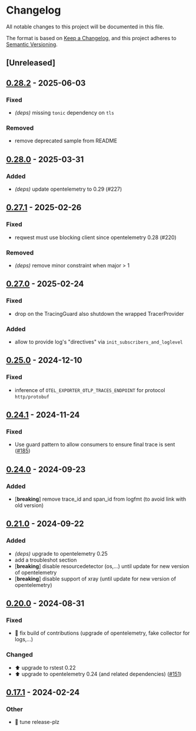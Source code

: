 # Changelog
All notable changes to this project will be documented in this file.

The format is based on [Keep a Changelog](https://keepachangelog.com/en/1.0.0/),
and this project adheres to [Semantic Versioning](https://semver.org/spec/v2.0.0.html).

## [Unreleased]

## [0.28.2](https://github.com/davidB/tracing-opentelemetry-instrumentation-sdk/compare/init-tracing-opentelemetry-v0.28.1...init-tracing-opentelemetry-v0.28.2) - 2025-06-03

### <!-- 1 -->Fixed

- *(deps)* missing `tonic` dependency on `tls`

### <!-- 3 -->Removed

- remove deprecated sample from README

## [0.28.0](https://github.com/davidB/tracing-opentelemetry-instrumentation-sdk/compare/init-tracing-opentelemetry-v0.27.1...init-tracing-opentelemetry-v0.28.0) - 2025-03-31

### <!-- 2 -->Added

- *(deps)* update opentelemetry to 0.29 (#227)

## [0.27.1](https://github.com/davidB/tracing-opentelemetry-instrumentation-sdk/compare/init-tracing-opentelemetry-v0.27.0...init-tracing-opentelemetry-v0.27.1) - 2025-02-26

### <!-- 1 -->Fixed

- reqwest must use blocking client since opentelemetry 0.28 (#220)

### <!-- 3 -->Removed

- *(deps)* remove minor constraint when major > 1

## [0.27.0](https://github.com/davidB/tracing-opentelemetry-instrumentation-sdk/compare/init-tracing-opentelemetry-v0.26.0...init-tracing-opentelemetry-v0.27.0) - 2025-02-24

### <!-- 1 -->Fixed

- drop on the TracingGuard also shutdown the wrapped TracerProvider

### <!-- 2 -->Added

- allow to provide log's "directives" via `init_subscribers_and_loglevel`

## [0.25.0](https://github.com/davidB/tracing-opentelemetry-instrumentation-sdk/compare/init-tracing-opentelemetry-v0.24.1...init-tracing-opentelemetry-v0.25.0) - 2024-12-10

### <!-- 1 -->Fixed

- inference of `OTEL_EXPORTER_OTLP_TRACES_ENDPOINT` for protocol `http/protobuf`

## [0.24.1](https://github.com/davidB/tracing-opentelemetry-instrumentation-sdk/compare/init-tracing-opentelemetry-v0.24.0...init-tracing-opentelemetry-v0.24.1) - 2024-11-24

### <!-- 1 -->Fixed

- Use guard pattern to allow consumers to ensure final trace is sent ([#185](https://github.com/davidB/tracing-opentelemetry-instrumentation-sdk/pull/185))

## [0.24.0](https://github.com/davidB/tracing-opentelemetry-instrumentation-sdk/compare/init-tracing-opentelemetry-v0.21.0...init-tracing-opentelemetry-v0.24.0) - 2024-09-23

### <!-- 2 -->Added

- [**breaking**] remove trace_id and span_id from logfmt (to avoid link with old version)

## [0.21.0](https://github.com/davidB/tracing-opentelemetry-instrumentation-sdk/compare/init-tracing-opentelemetry-v0.20.0...init-tracing-opentelemetry-v0.21.0) - 2024-09-22

### <!-- 2 -->Added

- *(deps)* upgrade to opentelemetry 0.25
- add a troubleshot section
- [**breaking**] disable resourcedetector (os,...) until update for new version of opentelemetry
- [**breaking**] disable support of xray (until update for new version of opentelemetry)

## [0.20.0](https://github.com/davidB/tracing-opentelemetry-instrumentation-sdk/compare/init-tracing-opentelemetry-v0.19.0...init-tracing-opentelemetry-v0.20.0) - 2024-08-31

### <!-- 1 -->Fixed
- 🐛 fix build of contributions (upgrade of opentelemetry, fake collector for logs,...)

### <!-- 4 -->Changed
- ⬆️ upgrade to rstest 0.22
- ⬆️ upgrade to opentelemetry 0.24 (and related dependencies) ([#151](https://github.com/davidB/tracing-opentelemetry-instrumentation-sdk/pull/151))

## [0.17.1](https://github.com/davidB/tracing-opentelemetry-instrumentation-sdk/compare/init-tracing-opentelemetry-v0.17.0...init-tracing-opentelemetry-v0.17.1) - 2024-02-24

### Other
- 👷 tune release-plz
